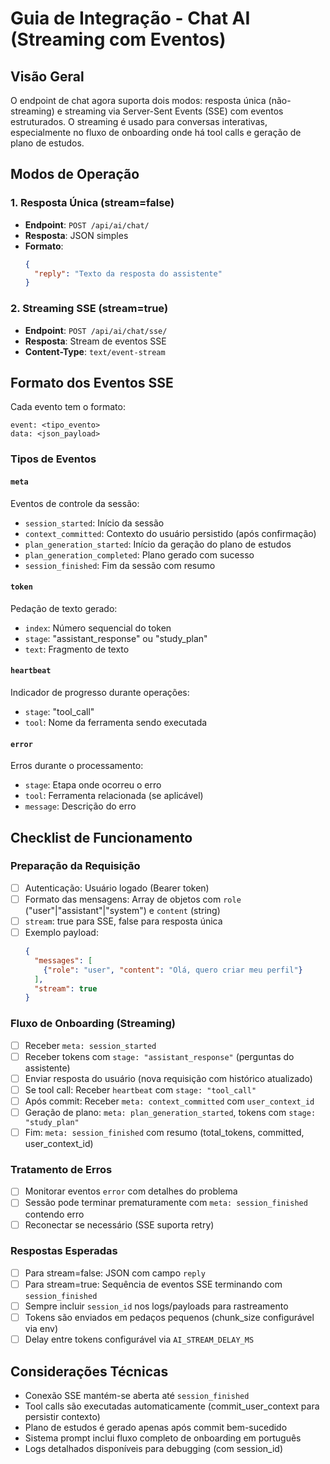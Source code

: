 # Guia de Integração - Chat AI (Streaming com Eventos)

## Visão Geral
O endpoint de chat agora suporta dois modos: resposta única (não-streaming) e streaming via Server-Sent Events (SSE) com eventos estruturados. O streaming é usado para conversas interativas, especialmente no fluxo de onboarding onde há tool calls e geração de plano de estudos.

## Modos de Operação

### 1. Resposta Única (stream=false)
- **Endpoint**: `POST /api/ai/chat/`
- **Resposta**: JSON simples
- **Formato**:
  ```json
  {
    "reply": "Texto da resposta do assistente"
  }
  ```

### 2. Streaming SSE (stream=true)
- **Endpoint**: `POST /api/ai/chat/sse/`
- **Resposta**: Stream de eventos SSE
- **Content-Type**: `text/event-stream`

## Formato dos Eventos SSE

Cada evento tem o formato:
```
event: <tipo_evento>
data: <json_payload>
```

### Tipos de Eventos

#### `meta`
Eventos de controle da sessão:
- `session_started`: Início da sessão
- `context_committed`: Contexto do usuário persistido (após confirmação)
- `plan_generation_started`: Início da geração do plano de estudos
- `plan_generation_completed`: Plano gerado com sucesso
- `session_finished`: Fim da sessão com resumo

#### `token`
Pedação de texto gerado:
- `index`: Número sequencial do token
- `stage`: "assistant_response" ou "study_plan"
- `text`: Fragmento de texto

#### `heartbeat`
Indicador de progresso durante operações:
- `stage`: "tool_call"
- `tool`: Nome da ferramenta sendo executada

#### `error`
Erros durante o processamento:
- `stage`: Etapa onde ocorreu o erro
- `tool`: Ferramenta relacionada (se aplicável)
- `message`: Descrição do erro

## Checklist de Funcionamento

### Preparação da Requisição
- [ ] Autenticação: Usuário logado (Bearer token)
- [ ] Formato das mensagens: Array de objetos com `role` ("user"|"assistant"|"system") e `content` (string)
- [ ] `stream`: true para SSE, false para resposta única
- [ ] Exemplo payload:
  ```json
  {
    "messages": [
      {"role": "user", "content": "Olá, quero criar meu perfil"}
    ],
    "stream": true
  }
  ```

### Fluxo de Onboarding (Streaming)
- [ ] Receber `meta: session_started`
- [ ] Receber tokens com `stage: "assistant_response"` (perguntas do assistente)
- [ ] Enviar resposta do usuário (nova requisição com histórico atualizado)
- [ ] Se tool call: Receber `heartbeat` com `stage: "tool_call"`
- [ ] Após commit: Receber `meta: context_committed` com `user_context_id`
- [ ] Geração de plano: `meta: plan_generation_started`, tokens com `stage: "study_plan"`
- [ ] Fim: `meta: session_finished` com resumo (total_tokens, committed, user_context_id)

### Tratamento de Erros
- [ ] Monitorar eventos `error` com detalhes do problema
- [ ] Sessão pode terminar prematuramente com `meta: session_finished` contendo erro
- [ ] Reconectar se necessário (SSE suporta retry)

### Respostas Esperadas
- [ ] Para stream=false: JSON com campo `reply`
- [ ] Para stream=true: Sequência de eventos SSE terminando com `session_finished`
- [ ] Sempre incluir `session_id` nos logs/payloads para rastreamento
- [ ] Tokens são enviados em pedaços pequenos (chunk_size configurável via env)
- [ ] Delay entre tokens configurável via `AI_STREAM_DELAY_MS`

## Considerações Técnicas
- Conexão SSE mantém-se aberta até `session_finished`
- Tool calls são executadas automaticamente (commit_user_context para persistir contexto)
- Plano de estudos é gerado apenas após commit bem-sucedido
- Sistema prompt inclui fluxo completo de onboarding em português
- Logs detalhados disponíveis para debugging (com session_id)
